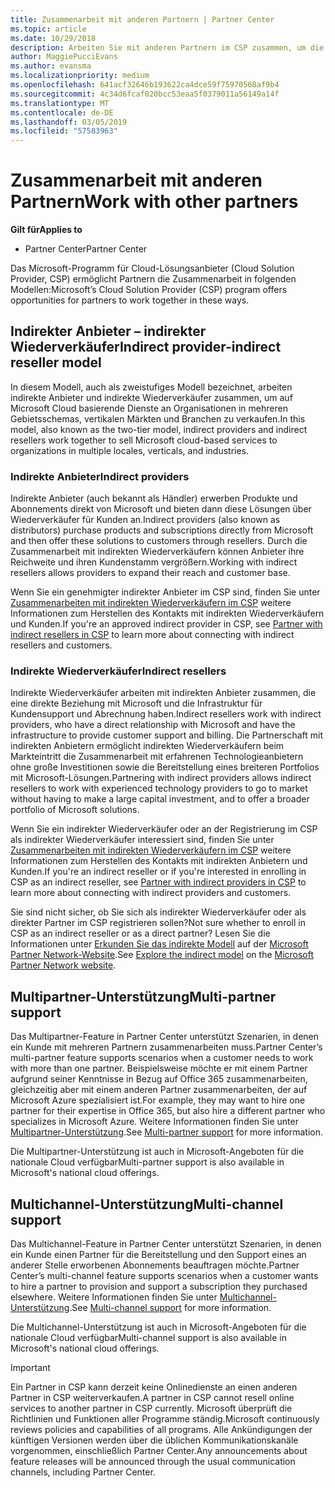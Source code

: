 ```yaml
---
title: Zusammenarbeit mit anderen Partnern | Partner Center
ms.topic: article
ms.date: 10/29/2018
description: Arbeiten Sie mit anderen Partnern im CSP zusammen, um die Bedürfnisse Ihrer gemeinsamen Kunden zu erfüllen.
author: MaggiePucciEvans
ms.author: evansma
ms.localizationpriority: medium
ms.openlocfilehash: 641acf32646b193622ca4dce59f75970568af9b4
ms.sourcegitcommit: 4c34d6fcaf020bcc53eaa5f0379011a56149a14f
ms.translationtype: MT
ms.contentlocale: de-DE
ms.lasthandoff: 03/05/2019
ms.locfileid: "57583963"
---
```

# <a name="work-with-other-partners"></a><span data-ttu-id="31711-103">Zusammenarbeit mit anderen Partnern</span><span class="sxs-lookup"><span data-stu-id="31711-103">Work with other partners</span></span>

<span data-ttu-id="31711-104">**Gilt für**</span><span class="sxs-lookup"><span data-stu-id="31711-104">**Applies to**</span></span>

-  <span data-ttu-id="31711-105">Partner Center</span><span class="sxs-lookup"><span data-stu-id="31711-105">Partner Center</span></span>

<span data-ttu-id="31711-106">Das Microsoft-Programm für Cloud-Lösungsanbieter (Cloud Solution Provider, CSP) ermöglicht Partnern die Zusammenarbeit in folgenden Modellen:</span><span class="sxs-lookup"><span data-stu-id="31711-106">Microsoft’s Cloud Solution Provider (CSP) program offers opportunities for partners to work together in these ways.</span></span>

## <a name="indirect-provider-indirect-reseller-model"></a><span data-ttu-id="31711-107">Indirekter Anbieter – indirekter Wiederverkäufer</span><span class="sxs-lookup"><span data-stu-id="31711-107">Indirect provider-indirect reseller model</span></span>

<span data-ttu-id="31711-108">In diesem Modell, auch als zweistufiges Modell bezeichnet, arbeiten indirekte Anbieter und indirekte Wiederverkäufer zusammen, um auf Microsoft Cloud basierende Dienste an Organisationen in mehreren Gebietsschemas, vertikalen Märkten und Branchen zu verkaufen.</span><span class="sxs-lookup"><span data-stu-id="31711-108">In this model, also known as the two-tier model, indirect providers and indirect resellers work together to sell Microsoft cloud-based services to organizations in multiple locales, verticals, and industries.</span></span> 

### <a name="indirect-providers"></a><span data-ttu-id="31711-109">Indirekte Anbieter</span><span class="sxs-lookup"><span data-stu-id="31711-109">Indirect providers</span></span> 

<span data-ttu-id="31711-110">Indirekte Anbieter (auch bekannt als Händler) erwerben Produkte und Abonnements direkt von Microsoft und bieten dann diese Lösungen über Wiederverkäufer für Kunden an.</span><span class="sxs-lookup"><span data-stu-id="31711-110">Indirect providers (also known as distributors) purchase products and subscriptions directly from Microsoft and then offer these solutions to customers through resellers.</span></span> <span data-ttu-id="31711-111">Durch die Zusammenarbeit mit indirekten Wiederverkäufern können Anbieter ihre Reichweite und ihren Kundenstamm vergrößern.</span><span class="sxs-lookup"><span data-stu-id="31711-111">Working with indirect resellers allows providers to expand their reach and customer base.</span></span> 

<span data-ttu-id="31711-112">Wenn Sie ein genehmigter indirekter Anbieter im CSP sind, finden Sie unter [Zusammenarbeiten mit indirekten Wiederverkäufern im CSP](indirect-provider-tasks-in-partner-center.md) weitere Informationen zum Herstellen des Kontakts mit indirekten Wiederverkäufern und Kunden.</span><span class="sxs-lookup"><span data-stu-id="31711-112">If you're an approved indirect provider in CSP, see [Partner with indirect resellers in CSP](indirect-provider-tasks-in-partner-center.md) to learn more about connecting with indirect resellers and customers.</span></span> 

### <a name="indirect-resellers"></a><span data-ttu-id="31711-113">Indirekte Wiederverkäufer</span><span class="sxs-lookup"><span data-stu-id="31711-113">Indirect resellers</span></span> 

<span data-ttu-id="31711-114">Indirekte Wiederverkäufer arbeiten mit indirekten Anbieter zusammen, die eine direkte Beziehung mit Microsoft und die Infrastruktur für Kundensupport und Abrechnung haben.</span><span class="sxs-lookup"><span data-stu-id="31711-114">Indirect resellers work with indirect providers, who have a direct relationship with Microsoft and have the infrastructure to provide customer support and billing.</span></span> <span data-ttu-id="31711-115">Die Partnerschaft mit indirekten Anbietern ermöglicht indirekten Wiederverkäufern beim Markteintritt die Zusammenarbeit mit erfahrenen Technologieanbietern ohne große Investitionen sowie die Bereitstellung eines breiteren Portfolios mit Microsoft-Lösungen.</span><span class="sxs-lookup"><span data-stu-id="31711-115">Partnering with indirect providers allows indirect resellers to work with experienced technology providers to go to market without having to make a large capital investment, and to offer a broader portfolio of Microsoft solutions.</span></span> 

<span data-ttu-id="31711-116">Wenn Sie ein indirekter Wiederverkäufer oder an der Registrierung im CSP als indirekter Wiederverkäufer interessiert sind, finden Sie unter [Zusammenarbeiten mit indirekten Wiederverkäufern im CSP](indirect-reseller-tasks-in-partner-center.md) weitere Informationen zum Herstellen des Kontakts mit indirekten Anbietern und Kunden.</span><span class="sxs-lookup"><span data-stu-id="31711-116">If you're an indirect reseller or if you're interested in enrolling in CSP as an indirect reseller, see [Partner with indirect providers in CSP](indirect-reseller-tasks-in-partner-center.md) to learn more about connecting with indirect providers and customers.</span></span>

<span data-ttu-id="31711-117">Sie sind nicht sicher, ob Sie sich als indirekter Wiederverkäufer oder als direkter Partner im CSP registrieren sollen?</span><span class="sxs-lookup"><span data-stu-id="31711-117">Not sure whether to enroll in CSP as an indirect reseller or as a direct partner?</span></span> <span data-ttu-id="31711-118">Lesen Sie die Informationen unter [Erkunden Sie das indirekte Modell](https://partner.microsoft.com/cloud-solution-provider/indirect) auf der [Microsoft Partner Network-Website](https://partner.microsoft.com).</span><span class="sxs-lookup"><span data-stu-id="31711-118">See [Explore the indirect model](https://partner.microsoft.com/cloud-solution-provider/indirect) on the [Microsoft Partner Network website](https://partner.microsoft.com).</span></span>   

## <a name="multi-partner-support"></a><span data-ttu-id="31711-119">Multipartner-Unterstützung</span><span class="sxs-lookup"><span data-stu-id="31711-119">Multi-partner support</span></span>

<span data-ttu-id="31711-120">Das Multipartner-Feature in Partner Center unterstützt Szenarien, in denen ein Kunde mit mehreren Partnern zusammenarbeiten muss.</span><span class="sxs-lookup"><span data-stu-id="31711-120">Partner Center’s multi-partner feature supports scenarios when a customer needs to work with more than one partner.</span></span> <span data-ttu-id="31711-121">Beispielsweise möchte er mit einem Partner aufgrund seiner Kenntnisse in Bezug auf Office 365 zusammenarbeiten, gleichzeitig aber mit einem anderen Partner zusammenarbeiten, der auf Microsoft Azure spezialisiert ist.</span><span class="sxs-lookup"><span data-stu-id="31711-121">For example, they may want to hire one partner for their expertise in Office 365, but also hire a different partner who specializes in Microsoft Azure.</span></span> <span data-ttu-id="31711-122">Weitere Informationen finden Sie unter [Multipartner-Unterstützung](multipartner.md).</span><span class="sxs-lookup"><span data-stu-id="31711-122">See [Multi-partner support](multipartner.md) for more information.</span></span>

<span data-ttu-id="31711-123">Die Multipartner-Unterstützung ist auch in Microsoft-Angeboten für die nationale Cloud verfügbar</span><span class="sxs-lookup"><span data-stu-id="31711-123">Multi-partner support is also available in Microsoft's national cloud offerings.</span></span> 

## <a name="multi-channel-support"></a><span data-ttu-id="31711-124">Multichannel-Unterstützung</span><span class="sxs-lookup"><span data-stu-id="31711-124">Multi-channel support</span></span>

<span data-ttu-id="31711-125">Das Multichannel-Feature in Partner Center unterstützt Szenarien, in denen ein Kunde einen Partner für die Bereitstellung und den Support eines an anderer Stelle erworbenen Abonnements beauftragen möchte.</span><span class="sxs-lookup"><span data-stu-id="31711-125">Partner Center’s multi-channel feature supports scenarios when a customer wants to hire a partner to provision and support a subscription they purchased elsewhere.</span></span> <span data-ttu-id="31711-126">Weitere Informationen finden Sie unter [Multichannel-Unterstützung](multichannel.md).</span><span class="sxs-lookup"><span data-stu-id="31711-126">See [Multi-channel support](multichannel.md) for more information.</span></span>

<span data-ttu-id="31711-127">Die Multichannel-Unterstützung ist auch in Microsoft-Angeboten für die nationale Cloud verfügbar</span><span class="sxs-lookup"><span data-stu-id="31711-127">Multi-channel support is also available in Microsoft's national cloud offerings.</span></span>

> [!IMPORTANT]  
> <span data-ttu-id="31711-128">Ein Partner in CSP kann derzeit keine Onlinedienste an einen anderen Partner in CSP weiterverkaufen.</span><span class="sxs-lookup"><span data-stu-id="31711-128">A partner in CSP cannot resell online services to another partner in CSP currently.</span></span> <span data-ttu-id="31711-129">Microsoft überprüft die Richtlinien und Funktionen aller Programme ständig.</span><span class="sxs-lookup"><span data-stu-id="31711-129">Microsoft continuously reviews policies and capabilities of all programs.</span></span> <span data-ttu-id="31711-130">Alle Ankündigungen der künftigen Versionen werden über die üblichen Kommunikationskanäle vorgenommen, einschließlich Partner Center.</span><span class="sxs-lookup"><span data-stu-id="31711-130">Any announcements about feature releases will be announced through the usual communication channels, including Partner Center.</span></span> 

